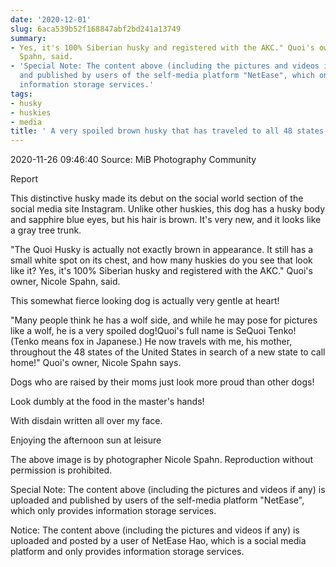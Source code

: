 ```yaml
---
date: '2020-12-01'
slug: 6aca539b52f168847abf2bd241a13749
summary:
- Yes, it's 100% Siberian husky and registered with the AKC." Quoi's owner, Nicole
  Spahn, said.
- 'Special Note: The content above (including the pictures and videos if any) is uploaded
  and published by users of the self-media platform "NetEase", which only provides
  information storage services.'
tags:
- husky
- huskies
- media
title: ' A very spoiled brown husky that has traveled to all 48 states! '
---
```


 2020-11-26 09:46:40 Source: MiB Photography Community

Report

This distinctive husky made its debut on the social world section of the social media site Instagram. Unlike other huskies, this dog has a husky body and sapphire blue eyes, but his hair is brown. It's very new, and it looks like a gray tree trunk.

  

"The Quoi Husky is actually not exactly brown in appearance. It still has a small white spot on its chest, and how many huskies do you see that look like it?
Yes, it's 100% Siberian husky and registered with the AKC." Quoi's owner, Nicole Spahn, said.

  

This somewhat fierce looking dog is actually very gentle at heart!

  

"Many people think he has a wolf side, and while he may pose for pictures like a wolf, he is a very spoiled dog!Quoi's full name is SeQuoi Tenko!
(Tenko means fox in Japanese.) He now travels with me, his mother, throughout the 48 states of the United States in search of a new state to call home!" Quoi's owner, Nicole Spahn
says.

  

Dogs who are raised by their moms just look more proud than other dogs!

  

Look dumbly at the food in the master's hands!

  

With disdain written all over my face.

  

Enjoying the afternoon sun at leisure

  

  

  

  

  

  

  

The above image is by photographer Nicole Spahn. Reproduction without permission is prohibited.

Special Note: The content above (including the pictures and videos if any) is uploaded and published by users of the self-media platform "NetEase", which only provides information storage services.

Notice: The content above (including the pictures and videos if any) is
uploaded and posted by a user of NetEase Hao, which is a social media platform
and only provides information storage services.

 
        